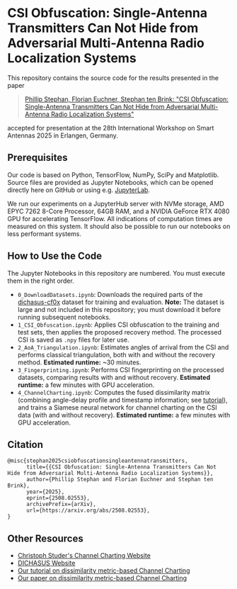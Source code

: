 # CSI Obfuscation: Single-Antenna Transmitters Can Not Hide from Adversarial Multi-Antenna Radio Localization Systems

This repository contains the source code for the results presented in the paper

> <a href="https://arxiv.org/abs/2508.02553">Phillip Stephan, Florian Euchner, Stephan ten Brink: "CSI Obfuscation: Single-Antenna Transmitters Can Not Hide from Adversarial Multi-Antenna Radio Localization Systems"</a>

accepted for presentation at the 28th International Workshop on Smart Antennas 2025 in Erlangen, Germany.

## Prerequisites
Our code is based on Python, TensorFlow, NumPy, SciPy and Matplotlib.
Source files are provided as Jupyter Notebooks, which can be opened directly here on GitHub or using e.g. [JupyterLab](https://jupyter.org/).

We run our experiments on a JupyterHub server with NVMe storage, AMD EPYC 7262 8-Core Processor, 64GB RAM, and a NVIDIA GeForce RTX 4080 GPU for accelerating TensorFlow.
All indications of computation times are measured on this system.
It should also be possible to run our notebooks on less performant systems.

## How to Use the Code
The Jupyter Notebooks in this repository are numbered.
You must execute them in the right order.

* `0_DownloadDatasets.ipynb`: Downloads the required parts of the [dichasus-cf0x](https://dichasus.inue.uni-stuttgart.de/datasets/data/dichasus-cf0x/) dataset for training and evaluation. **Note:** The dataset is large and not included in this repository; you must download it before running subsequent notebooks.
* `1_CSI_Obfuscation.ipynb`: Applies CSI obfuscation to the training and test sets, then applies the proposed recovery method. The processed CSI is saved as `.npy` files for later use.
* `2_AoA_Triangulation.ipynb`: Estimates angles of arrival from the CSI and performs classical triangulation, both with and without the recovery method. **Estimated runtime:** ~30 minutes.
* `3_Fingerprinting.ipynb`: Performs CSI fingerprinting on the processed datasets, comparing results with and without recovery. **Estimated runtime:** a few minutes with GPU acceleration.
* `4_ChannelCharting.ipynb`: Computes the fused dissimilarity matrix (combining angle-delay profile and timestamp information; see [tutorial](https://dichasus.inue.uni-stuttgart.de/tutorials/tutorial/dissimilarity-metric-channelcharting/)), and trains a Siamese neural network for channel charting on the CSI data (with and without recovery). **Estimated runtime:** a few minutes with GPU acceleration.

## Citation

```
@misc{stephan2025csiobfuscationsingleantennatransmitters,
      title={{CSI Obfuscation: Single-Antenna Transmitters Can Not Hide from Adversarial Multi-Antenna Radio Localization Systems}}, 
      author={Phillip Stephan and Florian Euchner and Stephan ten Brink},
      year={2025},
      eprint={2508.02553},
      archivePrefix={arXiv},
      url={https://arxiv.org/abs/2508.02553}, 
}
```

## Other Resources
* [Christoph Studer's Channel Charting Website](https://channelcharting.github.io/)
* [DICHASUS Website](https://dichasus.inue.uni-stuttgart.de/)
* [Our tutorial on dissimilarity metric-based Channel Charting](https://dichasus.inue.uni-stuttgart.de/tutorials/tutorial/dissimilarity-metric-channelcharting/)
* [Our paper on dissimilarity metric-based Channel Charting](https://arxiv.org/abs/2308.09539)
